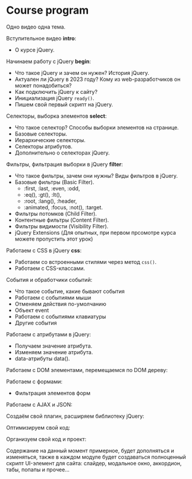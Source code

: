 # Course program
Одно видео одна тема.

Вступительное видео **intro**:
- О курсе jQuery.

Начинаем работу с jQuery **begin**:
- Что такое jQuery и зачем он нужен? История jQuery.
- Актуален ли jQuery в 2023 году? Кому из web-разработчиков он может понадобиться?
- Как подключить jQuery к сайту?
- Инициализация jQuery `ready()`.
- Пишем свой первый скрипт на jQuery.

Селекторы, выборка элементов **select**:
- Что такое селектор? Способы выборки элементов на странице.
- Базовые селекторы.
- Иерархические селекторы.
- Селекторы атрибутов.
- Дополнительно о селекторах jQuery.

Фильтры, фильтрация выборки в jQuery **filter**:
- Что такое фильтры, зачем они нужны? Виды фильтров в jQuery.
- Базовые фильтры (Basic Filter).
  - :first, :last, :even, :odd,
  - :eq(), :gt(), :lt(),
  - :root, :lang(), :header,
  - :animated, :focus, :not(), :target.
- Фильтры потомков (Child Filter).
- Контентные фильтры (Content Filter).
- Фильтры видимости (Visibility Filter).
- jQuery Extensions (Для опытных, при первом прсомотре курса можете пропустить этот урок)

Работаем с CSS в jQuery **css**:
- Работаем со встроенными стилями через метод `css()`.
- Работаем с CSS-классами.

События и обработчики событий:
- Что такое событие, какие бывают события
- Работаем с событиями мыши
- Отменяем действия по-умолчанию
- Объект event
- Работаем с событиями клавиатуры
- Другие события

Работаем с атрибутами в jQuery:
- Получаем значение атрибута.
- Изменяем значение атрибута.
- data-атрибуты data().

Работаем с DOM элементами, перемещаемся по DOM дереву:

Работаем с формами:
- Фильтрация элементов форм

Работаем с AJAX и JSON:

Создаём свой плагин, расширяем библиотеку jQuery:

Оптимизируем свой код:

Организуем свой код и проект:

Содержание на данный момент примерное, будет дополняться и изменяться, также в каждом модуле будет создаваться полноценный скрипт UI-элемент для сайта: слайдер, модальное окно, аккордион, табы, попапы и прочее...
